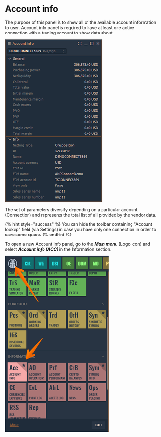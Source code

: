# Account info

The purpose of this panel is to show all of the available account information to user. Account info panel is required to have at least one active connection with a trading account to show data about.

![](../.gitbook/assets/image%20%2894%29.png)

The set of parameters diversify depending on a particular account \(Connection\) and represents the total list of all provided by the vendor data.

{% hint style="success" %}
You can hide the toolbar containing "Account lookup" field \(via Settings\) in case you have only one connection in order to save some space.
{% endhint %}

To open a new Account info panel, go to the _**Main menu**_ \(Logo icon\) and select _**Account info \(ACC\)**_ in the Information section.

![Account Info panel in Quantower](../.gitbook/assets/image%20%2895%29.png)

